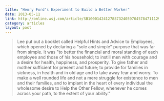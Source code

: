 ```yaml
---
title: "Henry Ford's Experiment to Build a Better Worker"
date: 2013-05-11
link: http://online.wsj.com/article/SB10001424127887324059704578471112978065632.html
category: articles
layout: post
---
```


> Lee put out a booklet called Helpful Hints and Advice to Employees, which
> opened by declaring a "sole and simple" purpose that was far from simple. It
> was "to better the financial and moral standing of each employee and those of
> his household; to instill men with courage and a desire for health, happiness,
> and prosperity. To give father and mother sufficient for present and future;
> to provide for families in sickness, in health and in old age and to take away
> fear and worry. To make a well rounded life and not a mere struggle for
> existence to men and their families, and to implant in the heart of every
> individual the wholesome desire to Help the Other Fellow, whenever he comes
> across your path, to the extent of your ability."
